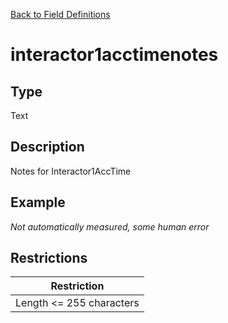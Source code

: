 [Back to Field Definitions](../../field_definition_overview)
# interactor1acctimenotes

## Type
Text

## Description


Notes for Interactor1AccTime
## Example
*Not automatically measured, some human error*

## Restrictions
| Restriction |
| :---------: |
| Length <= 255 characters |

